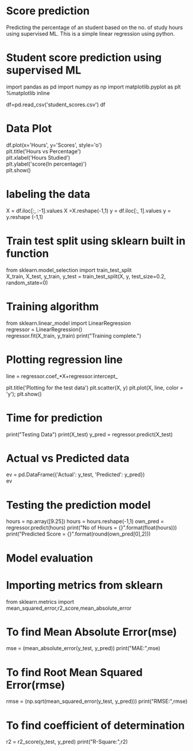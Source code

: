 # Score prediction
 Predicting the percentage of an student based on the no. of study hours using supervised ML. This is a simple linear regression using python.
 
 # Student score prediction using supervised ML

import pandas as pd
import numpy as np
import matplotlib.pyplot as plt
%matplotlib inline

df=pd.read_csv('student_scores.csv')
df

# Data Plot

df.plot(x='Hours', y='Scores', style='o')  
plt.title('Hours vs Percentage')  
plt.xlabel('Hours Studied')  
plt.ylabel('score(In percentage)')  
plt.show()

# labeling the data

X = df.iloc[:, :-1].values 
X =X.reshape(-1,1)
y = df.iloc[:, 1].values
y = y.reshape (-1,1)

# Train test split using sklearn built in function

from sklearn.model_selection import train_test_split  
X_train, X_test, y_train, y_test = train_test_split(X, y, 
                            test_size=0.2, random_state=0)

# Training algorithm

from sklearn.linear_model import LinearRegression  
regressor = LinearRegression()  
regressor.fit(X_train, y_train) 
print("Training complete.")

# Plotting regression line

line = regressor.coef_*X+regressor.intercept_

plt.title('Plotting for the test data') 
plt.scatter(X, y)
plt.plot(X, line, color = 'y');
plt.show()


# Time for prediction

print("Testing Data")
print(X_test) 
y_pred = regressor.predict(X_test)

# Actual vs Predicted data

ev = pd.DataFrame({'Actual': y_test, 'Predicted': y_pred})  
ev

# Testing the prediction model

hours = np.array([9.25]) 
hours = hours.reshape(-1,1)
own_pred = regressor.predict(hours)
print("No of Hours = {}".format(float(hours)))
print("Predicted Score = {}".format(round(own_pred[0],2)))

# Model evaluation

# Importing metrics from sklearn 
from sklearn.metrics import mean_squared_error,r2_score,mean_absolute_error

# To find Mean Absolute Error(mse)
mse = (mean_absolute_error(y_test, y_pred))
print("MAE:",mse)

# To find Root Mean Squared Error(rmse)
rmse = (np.sqrt(mean_squared_error(y_test, y_pred)))
print("RMSE:",rmse)

# To find coefficient of determination
r2 =  r2_score(y_test, y_pred)
print("R-Square:",r2)
